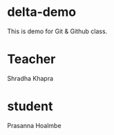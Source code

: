 # delta-demo
This is demo for Git &amp; Github class.

# Teacher
Shradha Khapra

# student 

Prasanna Hoalmbe